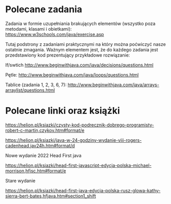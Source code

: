# Polecane zadania
Zadania w formie uzupełniania brakujących elementów (wszystko poza metodami, klasami i obietkami):
https://www.w3schools.com/java/exercise.asp

Tutaj podstrony z zadaniami praktycznymi na który można poćwiczyć nasze ostatnie zmagania. Ważnym elementem jest, że do każdego zadania jest przedstawiony kod prezentujący przykładowe rozwiązanie:

If/swtich
http://www.beginwithjava.com/java/decisions/questions.html

Pętle:
http://www.beginwithjava.com/java/loops/questions.html

Tablice (zadania 1, 2, 3, 6, 7):
http://www.beginwithjava.com/java/arrays-arraylist/questions.html

# Polecane linki oraz książki
https://helion.pl/ksiazki/czysty-kod-podrecznik-dobrego-programisty-robert-c-martin,czykov.htm#format/e

https://helion.pl/ksiazki/java-w-24-godziny-wydanie-viii-rogers-cadenhead,jav24h.htm#format/d

Nowe wydanie 2022 Head First java 

https://helion.pl/ksiazki/head-first-javascript-edycja-polska-michael-morrison,hfjsc.htm#format/e

Stare wydanie

https://helion.pl/ksiazki/head-first-java-edycja-polska-rusz-glowa-kathy-sierra-bert-bates,hfjava.htm#section1_shift

